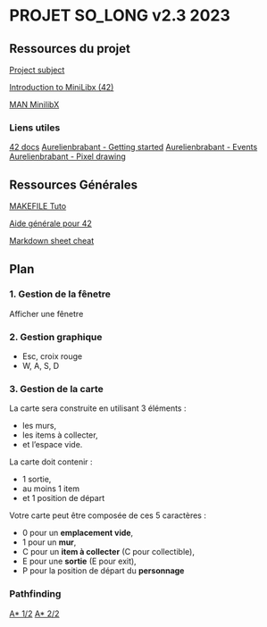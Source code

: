 # PROJET SO_LONG v2.3 2023

## Ressources du projet

[Project subject](https://cdn.intra.42.fr/pdf/pdf/67637/fr.subject.pdf)

[Introduction to MiniLibx (42)](https://elearning.intra.42.fr/notions/minilibx/subnotions/mlx-introduction/videos/introduction-to-minilibx)

[MAN MinilibX](https://qst0.github.io/ft_libgfx/man_mlx.html)

### Liens utiles

[42 docs](https://harm-smits.github.io/42docs/libs/minilibx/getting_started.html)
[Aurelienbrabant - Getting started](https://aurelienbrabant.fr/blog/getting-started-with-the-minilibx)
[Aurelienbrabant - Events](https://aurelienbrabant.fr/blog/managing-events-with-the-minilibx)
[Aurelienbrabant - Pixel drawing](https://aurelienbrabant.fr/blog/pixel-drawing-with-the-minilibx)

## Ressources Générales

[MAKEFILE Tuto](https://github.com/clemedon/Makefile_tutor#version-3)

[Aide générale pour 42](https://github.com/agavrel/42_CheatSheet#0x04--choosing-your-path)

[Markdown sheet cheat](https://github.com/adam-p/markdown-here/wiki/Markdown-Cheatsheet)

## Plan

### 1. Gestion de la fênetre

Afficher une fênetre

### 2. Gestion graphique

   * Esc, croix rouge
   * W, A, S, D

### 3. Gestion de la carte  

   La carte sera construite en utilisant 3 éléments : 
   * les murs,  
   * les items à collecter,  
   * et l’espace vide. 

   La carte doit contenir :  
   * 1 sortie,  
   * au moins 1 item  
   * et 1 position de départ 

   Votre carte peut être composée de ces 5 caractères :  
   * 0 pour un **emplacement vide**,  
   * 1 pour un **mur**,  
   * C pour un **item à collecter** (C pour collectible),  
   * E pour une **sortie** (E pour exit),  
   * P pour la position de départ du **personnage** 

### Pathfinding

[A* 1/2](https://youtu.be/0MoYR35yrBw)
[A* 2/2](https://youtu.be/YZW0_07PdG4)



